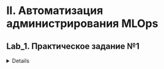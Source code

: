 # II. Автоматизация администрирования MLOps

## Lab_1. Практическое задание №1
<details>
Cкрипт pipeline.sh необходимо запускать непосредственно из каталога scripts


## Lab_2. Практическое задание №2
<details>
Конвейер выполнен ввиде скрипта для сборки в Jenkins


## Lab_3. Практическое задание №3 (vo_HW)
<details>
1. соберите образ `docker buildx build -t lab_3 .`
2. Запустите образ `docker run  lab_3`
3. Запустите скрипт `request.sh`


